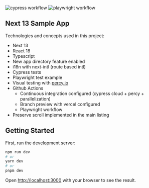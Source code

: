 ![cypress workflow](https://github.com/claudivanfilho/next-server-rendering-app/actions/workflows/main.yaml/badge.svg)
![playwright workflow](https://github.com/claudivanfilho/next-server-rendering-app/actions/workflows/playwright.yaml/badge.svg)

## Next 13 Sample App

Technologies and concepts used in this project:

- Next 13
- React 18
- Typescript
- New app directory feature enabled
- i18n with next-intl (route based intl)
- Cypress tests
- Playwright test example
- Visual testing with [percy.io](https://percy.io/)
- Github Actions
  - Continuous integration configured (cypress cloud + percy + parallelization)
  - Branch preview with vercel configured
  - Playwright workflow
- Preserve scroll implemented in the main listing

## Getting Started

First, run the development server:

```bash
npm run dev
# or
yarn dev
# or
pnpm dev
```

Open [http://localhost:3000](http://localhost:3000) with your browser to see the result.
